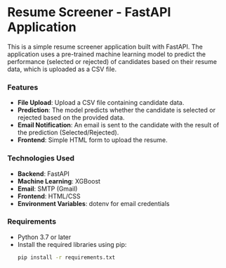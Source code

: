 # Resume Screener - FastAPI Application

This is a simple resume screener application built with FastAPI. The application uses a pre-trained machine learning model to predict the performance (selected or rejected) of candidates based on their resume data, which is uploaded as a CSV file.

### Features

- **File Upload**: Upload a CSV file containing candidate data.
- **Prediction**: The model predicts whether the candidate is selected or rejected based on the provided data.
- **Email Notification**: An email is sent to the candidate with the result of the prediction (Selected/Rejected).
- **Frontend**: Simple HTML form to upload the resume.

### Technologies Used

- **Backend**: FastAPI
- **Machine Learning**: XGBoost
- **Email**: SMTP (Gmail)
- **Frontend**: HTML/CSS
- **Environment Variables**: dotenv for email credentials

### Requirements

- Python 3.7 or later
- Install the required libraries using pip:
  ```bash
  pip install -r requirements.txt
